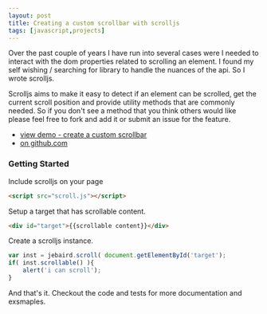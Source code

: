 ```yaml
---
layout: post
title: Creating a custom scrollbar with scrolljs
tags: [javascript,projects]
---
```

Over the past couple of years I have run into several cases were I needed to interact with the dom properties related to scrolling an element. I found my self wishing / searching for library to handle the nuances of the api. So I wrote scrolljs.

Scrolljs aims to make it easy to detect if an element can be scrolled, get the current scroll position and provide utility methods that are commonly needed. So if you don't see a method that you think others would like please feel free to fork and add it or submit an issue for the feature.


* [view demo - create a custom scrollbar](/demos/2013-07-02-creating-a-custom-scrollbar-with-scrolljs/)
* [on github.com](https://github.com/jebaird/scrolljs)

### Getting Started

Include scrolljs on your page

```html
<script src="scroll.js"></script>
```

Setup a target that has scrollable content. 

```html
<div id="target">{{scrollable content}}</div>
```
Create a scrolljs instance.

```javascript
var inst = jebaird.scroll( document.getElementById('target');
if( inst.scrollable() ){
	alert('i can scroll');
}
```
 And that's it. Checkout the code and tests for more documentation and exsmaples.